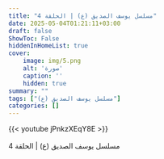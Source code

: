 ```yaml
---
title: "مسلسل يوسف الصديق (ع) | الحلقة 4"
date: 2025-05-04T01:21:11+03:00
draft: false
ShowToc: False
hiddenInHomeList: true
cover:
    image: img/5.png
    alt: 'صورة'
    caption: ''
    hidden: true
summary: ""
tags: ["مسلسل يوسف الصديق (ع)"]
categories: []
---
```


{{< youtube jPnkzXEqY8E >}}  
 <br>
مسلسل يوسف الصديق (ع) | الحلقة 4